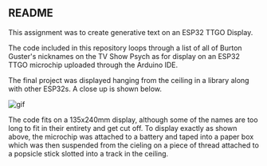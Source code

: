 ## README

This assignment was to create generative text on an ESP32 TTGO Display.

The code included in this repository loops through a list of all of Burton Guster's
nicknames on the TV Show Psych as for display on an ESP32 TTGO microchip uploaded through the Arduino IDE.

The final project was displayed hanging from the ceiling in a library along with other ESP32s. A close up is shown below.

![gif](https://github.com/miiklee/miiklee.github.io/blob/main/_posts/ezgif.com-gif-maker%20(1).gif)

The code fits on a 135x240mm display, although some of the names are too long to fit in their entirety and get cut off.
To display exactly as shown above, the microchip was attached to a battery and taped into a paper box which was then suspended
from the cieling on a piece of thread attached to a popsicle stick slotted into a track in the ceiling.

